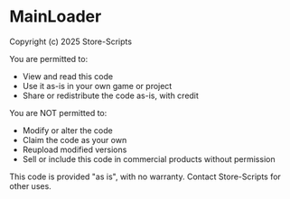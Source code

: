 # MainLoader
Copyright (c) 2025 Store-Scripts

You are permitted to:
- View and read this code
- Use it as-is in your own game or project
- Share or redistribute the code as-is, with credit

You are NOT permitted to:
- Modify or alter the code
- Claim the code as your own
- Reupload modified versions
- Sell or include this code in commercial products without permission

This code is provided "as is", with no warranty. Contact Store-Scripts for other uses.
